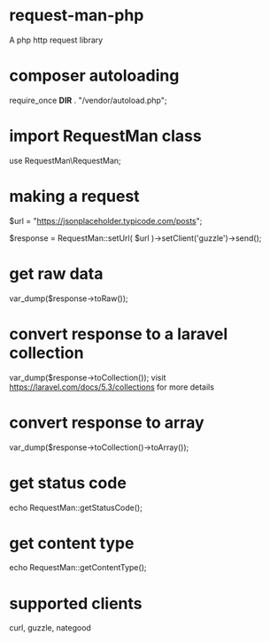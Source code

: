 # request-man-php
A php http request library 

# composer autoloading
require_once __DIR__ . "/vendor/autoload.php";

# import RequestMan class
use RequestMan\RequestMan;

# making a request 
$url = "https://jsonplaceholder.typicode.com/posts";

$response = RequestMan::setUrl( $url )->setClient('guzzle')->send();

# get raw data
var_dump($response->toRaw());

# convert response to a laravel collection 
var_dump($response->toCollection());
visit https://laravel.com/docs/5.3/collections for more details

# convert response to array
var_dump($response->toCollection()->toArray());

# get status code
echo RequestMan::getStatusCode();

# get content type
echo RequestMan::getContentType();

# supported clients
curl, guzzle, nategood
